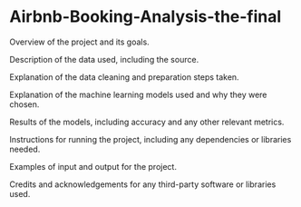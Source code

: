 # Airbnb-Booking-Analysis-the-final

Overview of the project and its goals.

Description of the data used, including the source.

Explanation of the data cleaning and preparation steps taken.

Explanation of the machine learning models used and why they were chosen.

Results of the models, including accuracy and any other relevant metrics.

Instructions for running the project, including any dependencies or libraries needed.

Examples of input and output for the project.

Credits and acknowledgements for any third-party software or libraries used.
